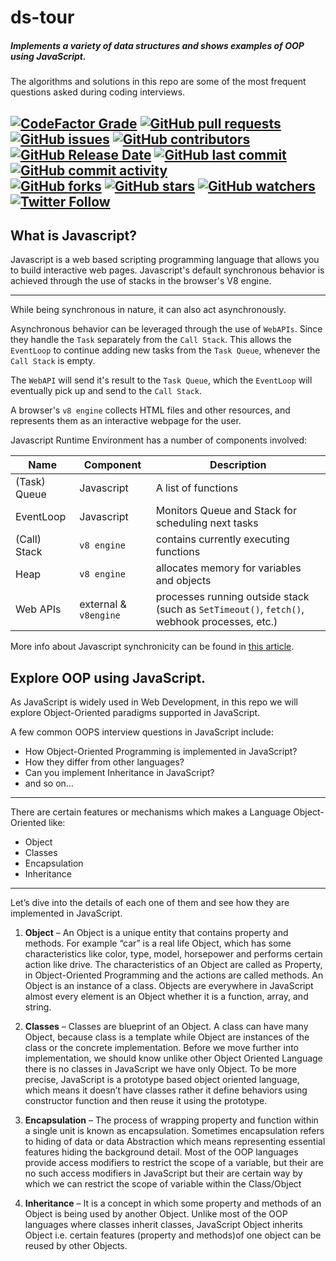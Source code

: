 # ds-tour 
  
##### Implements a variety of data structures and shows examples of OOP using JavaScript.
  
The algorithms and solutions in this repo are some of the most frequent questions asked during coding interviews. 
  
[![CodeFactor Grade](https://img.shields.io/codefactor/grade/github/org-not-included/ds-tour/main)](https://www.codefactor.io/repository/github/org-not-included/ds-tour)
[![GitHub pull requests](https://img.shields.io/github/issues-pr/org-not-included/ds-tour)](https://github.com/org-not-included/ds-tour/pulls)
[![GitHub issues](https://img.shields.io/github/issues/org-not-included/ds-tour)](https://github.com/org-not-included/ds-tour/issues)
[![GitHub contributors](https://img.shields.io/github/contributors/org-not-included/ds-tour)](https://github.com/org-not-included/ds-tour/graphs/contributors)  
[![GitHub Release Date](https://img.shields.io/github/release-date/org-not-included/ds-tour)](https://github.com/org-not-included/ds-tour/releases)
[![GitHub last commit](https://img.shields.io/github/last-commit/org-not-included/ds-tour)](https://github.com/org-not-included/ds-tour/commits/main)
[![GitHub commit activity](https://img.shields.io/github/commit-activity/m/org-not-included/ds-tour)](https://github.com/org-not-included/ds-tour/graphs/commit-activity)  
[![GitHub forks](https://img.shields.io/github/forks/org-not-included/ds-tour)](https://github.com/org-not-included/ds-tour/network)
[![GitHub stars](https://img.shields.io/github/stars/org-not-included/ds-tour)](https://github.com/org-not-included/ds-tour/stargazers)
[![GitHub watchers](https://img.shields.io/github/watchers/org-not-included/ds-tour)](https://github.com/org-not-included/ds-tour/watchers)
[![Twitter Follow](https://img.shields.io/twitter/follow/OrgNotIncluded?style=flat)](https://twitter.com/intent/follow?screen_name=OrgNotIncluded)  
  ---  
## What is Javascript?
Javascript is a web based scripting programming language that allows you to build interactive web pages. Javascript's default synchronous behavior is achieved through the use of stacks in the browser's V8 engine.  
  
  
---  
  
While being synchronous in nature, it can also act asynchronously.  
   
Asynchronous behavior can be leveraged through the use of `WebAPIs`. Since they handle the `Task` separately from the `Call Stack`. This allows the `EventLoop` to continue adding new tasks from the `Task Queue`, whenever the `Call Stack` is empty. 
   
The `WebAPI` will send it's result to the `Task Queue`, which the `EventLoop` will eventually pick up and send to the `Call Stack`.  
  
A browser's `v8 engine` collects HTML files and other resources, and represents them as an interactive webpage for the user.   
  
  
Javascript Runtime Environment has a number of components involved:  
  
| Name         | Component             | Description                                                                                  |
|--------------|-----------------------|----------------------------------------------------------------------------------------------|
| (Task) Queue | Javascript            | A list of functions                                                                          |  
| EventLoop    | Javascript            | Monitors Queue and Stack for scheduling next tasks                                           |
| (Call) Stack | `v8 engine`           | contains currently executing functions                                                       |
| Heap         | `v8 engine`           | allocates memory for variables and objects                                                   |
| Web APIs     | external & `v8engine` | processes running outside stack (such as `SetTimeout()`, `fetch()`, webhook processes, etc.) |
  
More info about Javascript synchronicity can be found in [this article](https://frontend.turing.edu/lessons/module-3/promises.html?ads_cmpid=6451354298&ads_adid=76255849919&ads_matchtype=&ads_network=g&ads_creative=582477081488&utm_term=&ads_targetid=dsa-19959388920&utm_campaign=&utm_source=adwords&utm_medium=ppc&ttv=2).
  
## Explore OOP using JavaScript. 

As JavaScript is widely used in Web Development, in this repo we will explore Object-Oriented paradigms supported in JavaScript. 
  
A few common OOPS interview questions in JavaScript include:
- How Object-Oriented Programming is implemented in JavaScript?  
- How they differ from other languages?  
- Can you implement Inheritance in JavaScript?
- and so on…
  
---  
  
There are certain features or mechanisms which makes a Language Object-Oriented like: 
  
- Object
- Classes
- Encapsulation
- Inheritance
  
---  
  
Let’s dive into the details of each one of them and see how they are implemented in JavaScript.

1. **Object** – An Object is a unique entity that contains property and methods. For example “car” is a real life Object, which has some characteristics like color, type, model, horsepower and performs certain action like drive. The characteristics of an Object are called as Property, in Object-Oriented Programming and the actions are called methods. An Object is an instance of a class. Objects are everywhere in JavaScript almost every element is an Object whether it is a function, array, and string. 

2. **Classes** – Classes are blueprint of an Object. A class can have many Object, because class is a template while Object are instances of the class or the concrete implementation. 
Before we move further into implementation, we should know unlike other Object Oriented Language there is no classes in JavaScript we have only Object. To be more precise, JavaScript is a prototype based object oriented language, which means it doesn’t have classes rather it define behaviors using constructor function and then reuse it using the prototype. 

3. **Encapsulation** – The process of wrapping property and function within a single unit is known as encapsulation. Sometimes encapsulation refers to hiding of data or data Abstraction which means representing essential features hiding the background detail. Most of the OOP languages provide access modifiers to restrict the scope of a variable, but their are no such access modifiers in JavaScript but their are certain way by which we can restrict the scope of variable within the Class/Object

4. **Inheritance** – It is a concept in which some property and methods of an Object is being used by another Object. Unlike most of the OOP languages where classes inherit classes, JavaScript Object inherits Object i.e. certain features (property and methods)of one object can be reused by other Objects.
